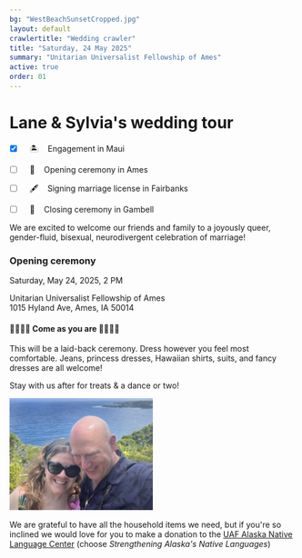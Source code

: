 ```yaml
---
bg: "WestBeachSunsetCropped.jpg"
layout: default
crawlertitle: "Wedding crawler"
title: "Saturday, 24 May 2025"
summary: "Unitarian Universalist Fellowship of Ames"
active: true
order: 01
---
```


# Lane & Sylvia's wedding tour

- [x] &nbsp;&nbsp; 🏝️ &nbsp;&nbsp; Engagement in Maui
- [ ] &nbsp;&nbsp; 🎊 &nbsp;&nbsp; Opening ceremony in Ames
- [ ] &nbsp;&nbsp; 🖋️ &nbsp;&nbsp; Signing marriage license in Fairbanks
- [ ] &nbsp;&nbsp; 🌊 &nbsp;&nbsp; Closing ceremony in Gambell


We are excited to welcome our friends and family to a joyously queer, gender-fluid, bisexual, neurodivergent celebration of marriage!

### Opening ceremony

Saturday, May 24, 2025, 2 PM

Unitarian Universalist Fellowship of Ames<br/>
1015 Hyland Ave, Ames, IA 50014


#### 🏳️‍⚧️🏳️‍⚧️ Come as you are 🏳️‍⚧️🏳️‍⚧️

This will be a laid-back ceremony. Dress however you feel most comfortable. Jeans, princess dresses, Hawaiian shirts, suits, and fancy dresses are all welcome!

Stay with us after for treats & a dance or two!

<img src="/assets/images/MauiOverlookCropped.jpg" width="50%">


We are grateful to have all the household items we need, but if you're so inclined we would love for you to make a donation to the [UAF Alaska Native Language Center](https://engage.alaska.edu/uaf/crcd) (choose *Strengthening Alaska's Native Languages*)
